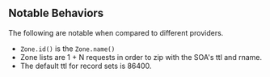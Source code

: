 ## Notable Behaviors
The following are notable when compared to different providers.
* `Zone.id()` is the `Zone.name()`
* Zone lists are 1 + N requests in order to zip with the SOA's ttl and rname.
* The default ttl for record sets is 86400.
